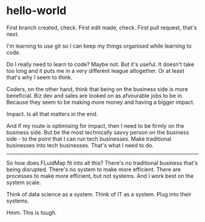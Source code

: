 # hello-world

First branch created, check.
First edit made, check.
First pull request, that's next.

I'm learning to use git so I can keep my things organised while learning to code.

Do I really need to learn to code? Maybe not. But it's useful. It doesn't take too long and it puts me in a very different league altogether. Or at least that's why I seem to think. 

Coders, on the other hand, think that being on the business side is more beneficial. Biz dev and sales are looked on as afvourable jobs to be in. Because they seem to be making more money and having a bigger impact.

Impact. Is all that matters in the end.

And if my route is optimising for impact, then I need to be firmly on the business side. But be the most technically savvy person on the business side - to the point that I can run tech businesses. Make traditional businesses into tech businesses. That's what I need to do.

---

So how does FLuidMap fit into all this? There's no traditional business that's being disrupted. There's no system to make more efficient. There are processes to make more efficient, but not systems. And I work best on the system scale.

Think of data science as a system. Think of IT as a system. Plug into their systems.

Hmm. This is tough.
